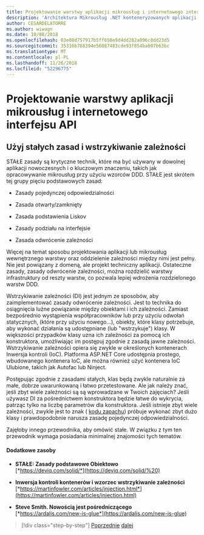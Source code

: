 ```yaml
---
title: Projektowanie warstwy aplikacji mikrousług i internetowego interfejsu API
description: 'Architektura Mikrousług .NET konteneryzowanych aplikacji .NET | BRIEF: wzmianka SOLID priciples projektowania warstwy aplikacji.'
author: CESARDELATORRE
ms.author: wiwagn
ms.date: 10/08/2018
ms.openlocfilehash: 03e08d757917b5ff658e9d4dd282a096c8dd23d5
ms.sourcegitcommit: 35316b768394e56087483cde93f854ba607b63bc
ms.translationtype: MT
ms.contentlocale: pl-PL
ms.lasthandoff: 11/26/2018
ms.locfileid: "52296775"
---
```

# <a name="design-the-microservice-application-layer-and-web-api"></a>Projektowanie warstwy aplikacji mikrousług i internetowego interfejsu API

## <a name="use-solid-principles-and-dependency-injection"></a>Użyj stałych zasad i wstrzykiwanie zależności

STAŁE zasady są krytyczne technik, które ma być używany w dowolnej aplikacji nowoczesnych i o kluczowym znaczeniu, takich jak opracowywanie mikrousług przy użyciu wzorców DDD. STAŁE jest skrótem tej grupy pięciu podstawowych zasad:

- Zasady pojedynczej odpowiedzialności

- Zasada otwarty/zamknięty

- Zasada podstawienia Liskov

- Zasady podziału na interfejsie

- Zasada odwrócenie zależności

Więcej na temat sposobu projektowania aplikacji lub mikrousług wewnętrznego warstwy oraz oddzielenie zależności między nimi jest pełny. Nie jest powiązany z domeną, ale projekt techniczny aplikacji. Ostateczne zasady, zasady odwrócenie zależności, można rozdzielić warstwy infrastruktury od reszty warstw, co pozwala lepiej wdrożenia rozdzielonego warstw DDD.

Wstrzykiwanie zależności (DI) jest jednym ze sposobów, aby zaimplementować zasady odwrócenie zależności. Jest to technika do osiągnięcia luźne powiązanie między obiektami i ich zależności. Zamiast bezpośrednio wystąpienia współpracowników lub przy użyciu odwołań statycznych, (które przy użyciu nowego...), obiekty, które klasy potrzebuje, aby wykonać działania są udostępniane (lub "wstrzykuje") klasy. W większości przypadków klasy uzna ich zależności za pomocą ich konstruktora, umożliwiając im postępuj zgodnie z zasadą jawne zależności. Wstrzykiwanie zależności opiera się zwykle w określonych kontenerach Inwersja kontroli (IoC). Platforma ASP.NET Core udostępnia prostego, wbudowanego kontenera IoC, ale można również użyć kontenera IoC Ulubione, takich jak Autofac lub Ninject.

Postępując zgodnie z zasadami stałych, klas będą zwykle naturalnie za małe, dobrze uwarunkowaną i łatwo przetestowane. Ale jak należy znać, jeśli zbyt wiele zależności są są wprowadzane w Twoich zajęciach? Jeśli używasz DI za pośrednictwem konstruktora będzie łatwe do wykrycia, patrząc tylko na liczbę parametrów dla konstruktora. Jeśli istnieje zbyt wiele zależności, zwykle jest to znak ( [kodu zapachu](https://deviq.com/code-smells/)) próbuje wykonać zbyt dużo klasy i prawdopodobnie narusza zasadę pojedynczej odpowiedzialności.

Zajęłoby innego przewodnika, aby omówić stałe. W związku z tym ten przewodnik wymaga posiadania minimalnej znajomości tych tematów.

#### <a name="additional-resources"></a>Dodatkowe zasoby

- **STAŁE: Zasady podstawowe Obiektowo** \
  [*https://deviq.com/solid/*](https://deviq.com/solid/%20)

- **Inwersja kontroli kontenerów i wzorzec wstrzykiwanie zależności** \
  [*https://martinfowler.com/articles/injection.html*](https://martinfowler.com/articles/injection.html)

- **Steve Smith. Nowością jest pośredniczącego** \
  [*https://ardalis.com/new-is-glue*](https://ardalis.com/new-is-glue)

>[!div class="step-by-step"]
[Poprzednie](nosql-database-persistence-infrastructure.md)
[dalej](microservice-application-layer-implementation-web-api.md)
